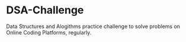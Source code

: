 # DSA-Challenge
Data Structures and Alogithms practice challenge to solve problems on Online Coding Platforms, regularly.
